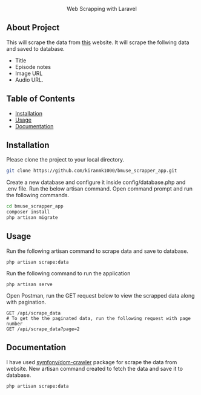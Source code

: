 <p align="center">Web Scrapping with Laravel</p>

## About Project

This will scrape the data from [this](https://jameelcast.pinecast.co/) website. It will scrape the follwing data and saved to database.
- Title
- Episode notes
- Image URL
- Audio URL.

## Table of Contents
- [Installation](#installation)
- [Usage](#usage)
- [Documentation](#documentation)

## Installation

Please clone the project to your local directory.

```bash
git clone https://github.com/kiranmk1000/bmuse_scrapper_app.git
```
Create a new database and configure it inside config/database.php and .env file. Run the below artisan command. 
Open command prompt and run the following commands.

```bash
cd bmuse_scrapper_app
composer install
php artisan migrate
```
## Usage

Run the following artisan command to scrape data and save to database.
```
php artisan scrape:data
```
Run the following command to run the application
```
php artisan serve
```
Open Postman, run the GET request below to view the scrapped data along with pagination. 
```
GET /api/scrape_data
# To get the the paginated data, run the following request with page number
GET /api/scrape_data?page=2
```
## Documentation

I have used [symfony/dom-crawler](https://packagist.org/packages/symfony/dom-crawler) package for scrape the data from website.
New artisan command created to fetch the data and save it to database.
```
php artisan scrape:data
```

